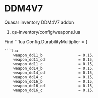 # DDM4V7
Quasar inventory DDM4V7 addon
1. qs-inventory/config/weapons.lua

Find ```lua
Config.DurabilityMultiplier = {
```
```lua
    weapon_dd11_b                = 0.15,
    weapon_dd11_od               = 0.15,
    weapon_dd11_c                = 0.15,
    weapon_dd14_b                = 0.15,
    weapon_dd14_od               = 0.15,
    weapon_dd14_c                = 0.15,
    weapon_dd16_b                = 0.15,
    weapon_dd16_od               = 0.15,
    weapon_dd16_c                = 0.15,
```
